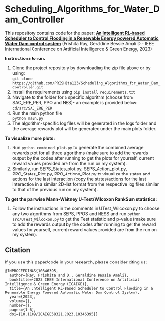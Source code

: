 # Scheduling_Algorithms_for_Water_Dam_Controller

This repository contains code for the paper: **[An Intelligent RL-based Scheduler to Control Flooding in a Renewable Energy powered Automatic Water Dam control system](https://ieeexplore.ieee.org/document/10346395)** (Prishita Ray, Geraldine Bessie Amali D.- IEEE International Conference on Artificial Intelligence & Green Energy, 2023)

**Instructions to run:**  
1. Clone the project repository by downloading the zip file above or by using:    
```git clone https://github.com/PRISHIta123/Scheduling_Algorithms_for_Water_Dam_Controller.git```
2. Install the requirements using ```pip install requirements.txt```
3. Navigate to the folder for a specific algorithm (choose from SAC_ERE_PER, PPO and NES)- an example is provided below:  
```cd/src/SAC_ERE_PER```  
4. Run the main python file  
```python main.py```
5. The algorithm-specific log files will be generated in the logs folder and the average rewards plot will be generated under the main plots folder.   

**To visualize more plots:** 
1. Run ```python combined_plot.py``` to generate the combined average rewards plot for all three algorithms (make sure to add the rewards output by the codes after running to get the plots for yourself, current reward values provided are from the run on my system).   
2. Similarly, run SEPS_States_plot.py, SEPS_Action_plot.py, PPO_States_Plot.py, PPO_Actions_Plot.py to visualize the states and actions for the last interaction (copy the states/actions for the last interaction in a similar 2D-list format from the respective log files similar to that of the previous run on my system).  

**To get the pairwise Mann-Whitney U-Test/Wilcoxon RankSum statistics:**  
1. Follow the instructions in the comments in UTest_Wilcoxon.py to choose any two algorithms from SEPS, PPOS and NESS and run ```python src/UTest_Wilcoxon.py``` to get the Test statistic and p-value (make sure to add the rewards output by the codes after running to get the reward values for yourself, current reward values provided are from the run on my system).

## Citation  

If you use this paper/code in your research, please consider citing us:
```
@INPROCEEDINGS{10346395,
  author={Ray, Prishita and D., Geraldine Bessie Amali},
  booktitle={2023 IEEE International Conference on Artificial Intelligence & Green Energy (ICAIGE)}, 
  title={An Intelligent RL-Based Scheduler to Control Flooding in a Renewable Energy Powered Automatic Water Dam Control System}, 
  year={2023},
  volume={},
  number={},
  pages={1-6},
  doi={10.1109/ICAIGE58321.2023.10346395}}
```
